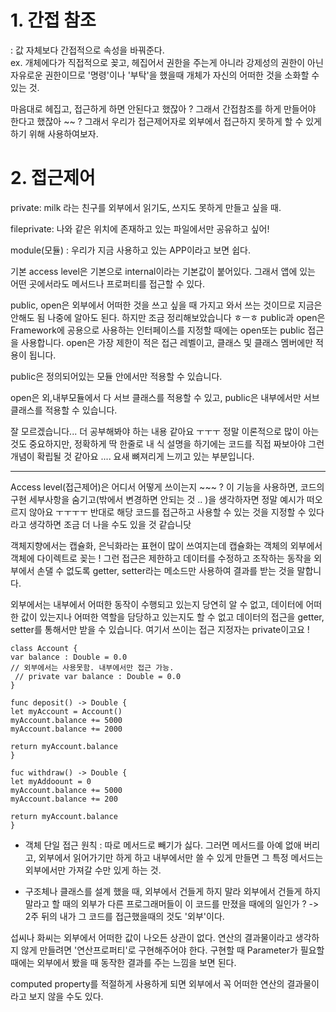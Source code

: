 # 1. 간접 참조 
: 값 자체보다 간접적으로 속성을 바꿔준다.<br>
ex. 개체에다가 직접적으로 꽂고, 헤집어서 권한을 주는게 아니라 강제성의 권한이 아닌 자유로운 권한이므로 '명령'이나 '부탁'을 했을때 개체가 자신의 어떠한 것을 소화할 수 있는 것.

마음대로 헤집고, 접근하게 하면 안된다고 했잖아 ? 그래서 간접참조를 하게 만들어야 한다고 했잖아 ~~ ?
그래서 우리가 접근제어자로 외부에서 접근하지 못하게 할 수 있게 하기 위해 사용하여보자.



# 2. 접근제어

private: milk 라는 친구를 외부에서 읽기도, 쓰지도 못하게 만들고 싶을 때.

fileprivate: 나와 같은 위치에 존재하고 있는 파일에서만 공유하고 싶어!

module(모듈) : 우리가 지금 사용하고 있는 APP이라고 보면 쉽다.

기본 access level은 기본으로 internal이라는 기본값이 붙어있다. 그래서 앱에 있는 어떤 곳에서라도 메서드나 프로퍼티를 접근할 수 있다.

public, open은 외부에서 어떠한 것을 쓰고 싶을 때 가지고 와서 쓰는 것이므로 지금은 안해도 됨 나중에 알아도 된다.
하지만 조금 정리해보았습니다 ㅎㅡㅎ
public과 open은 Framework에 공용으로 사용하는 인터페이스를 지정할 때에는 open또는 public 접근을 사용합니다.
open은 가장 제한이 적은 접근 레벨이고, 클래스 및 클래스 멤버에만 적용이 됩니다.

public은 정의되어있는 모듈 안에서만 적용할 수 있습니다.

open은 외,내부모듈에서 다 서브 클래스를 적용할 수 있고,
public은 내부에서만 서브클래스를 적용할 수 있습니다.

잘 모르겠습니다... 더 공부해봐야 하는 내용 같아요 ㅜㅜㅜ 
정말 이론적으로 많이 아는것도 중요하지만, 정확하게 딱 한줄로 내 식 설명을 하기에는 코드를 직접 짜보아야 그런 개념이 확립될 것 같아요 ....
요새 뼈져리게 느끼고 있는 부분입니다.

--------

Access level(접근제어)은 어디서 어떻게 쓰이는지 ~~~ ?
이 기능을 사용하면,
코드의 구현 세부사항을 숨기고(밖에서 변경하면 안되는 것 .. )을 생각하자면  정말 예시가 떠오르지 않아요 ㅜㅜㅜㅜ 반대로 해당 코드를 접근하고 사용할 수 있는 것을 지정할 수 있다라고 생각하면 조금 더 나을 수도 있을 것 같습니닷


객체지향에서는 캡슐화, 은닉화라는 표현이 많이 쓰여지는데 캡슐화는 객체의 외부에서 객체에 다이렉트로 꽂는 ! 그런 접근은 제한하고 데이터를 수정하고 조작하는 동작을 외부에서 손댈 수 없도록 getter, setter라는 메소드만 사용하여 결과를 받는 것을 말합니다.

외부에서는 내부에서 어떠한 동작이 수행되고 있는지 당연히 알 수 없고, 데이터에 어떠한 값이 있는지나 어떠한 역할을 담당하고 있는지도 할 수 없고 데이터의 접근을 getter, setter를 통해서만 받을 수 있습니다. 여기서 쓰이는 접근 지정자는 private이고요 !

```
class Account {
var balance : Double = 0.0
// 외부에서는 사용못함. 내부에서만 접근 가능.
 // private var balance : Double = 0.0 
}

func deposit() -> Double {
let myAccount = Account()
myAccount.balance += 5000
myAccount.balance += 2000

return myAccount.balance
}

fuc withdraw() -> Double {
let myAddoount = 0
myAccount.balance += 5000
myAccount.balance += 200

return myAccount.balance
}
``` 	

- 객체 단일 접근 원칙 
: 따로 메서드로 빼기가 싫다. 그러면 메서드를 아예 없애 버리고, 외부에서 읽어가기만 하게 하고 내부에서만 쓸 수 있게 만들면 그 특정 메서드는 외부에서만 가져갈 수만 있게 하는 것.

- 구조체나 클래스를 설계 했을 때, 외부에서 건들게 하지 말라 
외부에서 건들게 하지말라고 할 때의 외부가 다른 프로그래머들이 이 코드를 만졌을 때에의 일인가 ?
-> 2주 뒤의 내가 그 코드를 접근했을때의 것도 '외부'이다.


섭씨나 화씨는 외부에서 어떠한 값이 나오든 상관이 없다. 연산의 결과물이라고 생각하지 않게 만들려면 '연산프로퍼티'로 구현해주어야 한다. 구현할 때 Parameter가 필요할 때에는 외부에서 봤을 때 동작한 결과를 주는 느낌을 보면 된다.

computed property를 적절하게 사용하게 되면 외부에서 꼭 어떠한 연산의 결과물이라고 보지 않을 수도 있다.







